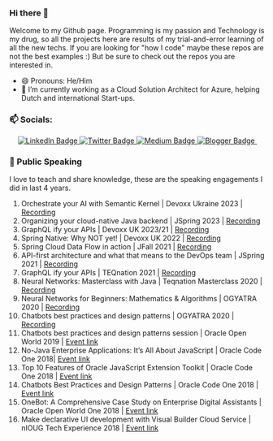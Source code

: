 ### Hi there 👋

Welcome to my Github page. Programming is my passion and Technology is my drug, so all the projects here are results of my trial-and-error learning of all the new techs. If you are looking for "how I code" maybe these repos are not the best examples :) But be sure to check out the repos you are interested in.


<!--
**sohamda/sohamda** is a ✨ _special_ ✨ repository because its `README.md` (this file) appears on your GitHub profile.

Here are some ideas to get you started:


- 🌱 I’m currently learning 
- 👯 I’m looking to collaborate on ...
- 🤔 I’m looking for help with ...
- 💬 Ask me about ...
- 📫 How to reach me: ...
- 😄 Pronouns: ...
- ⚡ Fun fact: ...
-->

- 😄 Pronouns: He/Him
- 🔭 I’m currently working as a Cloud Solution Architect for Azure, helping Dutch and international Start-ups.

### 📫 Socials: 
<div id="badges" align="center">
  <a href="https://www.linkedin.com/in/dasguptasoham/">
    <img src="https://img.shields.io/badge/linkedin-profile-blue" alt="LinkedIn Badge"/>
  </a>
  <a href="https://twitter.com/iamsoham">
    <img src="https://img.shields.io/badge/twitter-profile-blue" alt="Twitter Badge"/>
  </a>
  <a href="https://medium.com/@iam.soham">
    <img src="https://img.shields.io/badge/medium-blogs-blue" alt="Medium Badge"/>
  </a>
  <a href="http://adfjava.blogspot.com/">
    <img src="https://img.shields.io/badge/Blogspot-Personal%20Blogs-orange" alt="Blogger Badge"/>
  </a>
  <img src="https://komarev.com/ghpvc/?username=sohamda&style=flat-square&color=blue" alt=""/>
</div>

### 👯 Public Speaking 

I love to teach and share knowledge, these are the speaking engagements I did in last 4 years.

1. Orchestrate your AI with Semantic Kernel | Devoxx Ukraine 2023 | [Recording](https://www.youtube.com/watch?v=U78-eWX0GjU)
2. Organizing your cloud-native Java backend | JSpring 2023 | [Recording](https://youtu.be/S-X42Qs9Mzo?si=jDb_CeFvWSn80pZt)
3. GraphQL ify your APIs | Devoxx UK 2023/21 | [Recording](https://www.youtube.com/watch?v=gHH47SYM8Rc)
4. Spring Native: Why NOT yet! | Devoxx UK 2022 | [Recording](https://www.youtube.com/watch?v=R_Z6GOcV54g)
5. Spring Cloud Data Flow in action | JFall 2021 | [Recording](https://www.youtube.com/watch?v=qzA9hmeCfBk)
6. API-first architecture and what that means to the DevOps team | JSpring 2021 | [Recording](https://www.youtube.com/watch?v=5nLHx8vfKR4)
7. GraphQL ify your APIs | TEQnation 2021 | [Recording](https://www.youtube.com/watch?v=C5UxrjwA55E)
8. Neural Networks: Masterclass with Java | Teqnation Masterclass 2020 | [Recording](https://teqnation.com/neural-networks-livestream/)
9. Neural Networks for Beginners: Mathematics & Algorithms | OGYATRA 2020 | [Recording](https://www.aioug.org/videos/neural-networks-for-beginners-mathematics-algorithms)
10. Chatbots best practices and design patterns | OGYATRA 2020 | [Recording](https://www.aioug.org/videos/chatbots-best-practices-and-design-patterns)
11. Chatbots best practices and design patterns session | Oracle Open World 2019 | [Event link](https://events.rainfocus.com/widget/oracle/oow19/catalogow19?search=soham)
12. No-Java Enterprise Applications: It’s All About JavaScript | Oracle Code One 2018| [Event link](https://events.rainfocus.com/widget/oracle/oow18/catalogcodeone18?search=soham)
13. Top 10 Features of Oracle JavaScript Extension Toolkit | Oracle Code One 2018 | [Event link](https://events.rainfocus.com/widget/oracle/oow18/catalogcodeone18?search=soham)
14. Chatbots Best Practices and Design Patterns | Oracle Code One 2018 | [Event link](https://events.rainfocus.com/widget/oracle/oow18/catalogcodeone18?search=soham)
15. OneBot: A Comprehensive Case Study on Enterprise Digital Assistants | Oracle Open World One 2018 | [Event link](https://events.rainfocus.com/widget/oracle/oow18/catalogcodeone18?search=soham)
16. Make declarative UI development with Visual Builder Cloud Service | nlOUG Tech Experience 2018 | [Event link](http://www.tech18.nl/)
